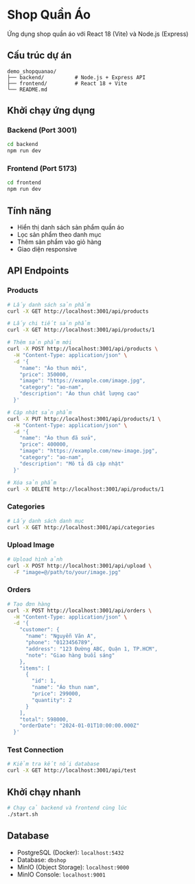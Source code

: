 # Shop Quần Áo

Ứng dụng shop quần áo với React 18 (Vite) và Node.js (Express)

## Cấu trúc dự án

```
demo_shopquanao/
├── backend/          # Node.js + Express API
├── frontend/         # React 18 + Vite
└── README.md
```

## Khởi chạy ứng dụng

### Backend (Port 3001)
```bash
cd backend
npm run dev
```

### Frontend (Port 5173)
```bash
cd frontend  
npm run dev
```

## Tính năng

- Hiển thị danh sách sản phẩm quần áo
- Lọc sản phẩm theo danh mục
- Thêm sản phẩm vào giỏ hàng
- Giao diện responsive

## API Endpoints

### Products
```bash
# Lấy danh sách sản phẩm
curl -X GET http://localhost:3001/api/products

# Lấy chi tiết sản phẩm
curl -X GET http://localhost:3001/api/products/1

# Thêm sản phẩm mới
curl -X POST http://localhost:3001/api/products \
  -H "Content-Type: application/json" \
  -d '{
    "name": "Áo thun mới",
    "price": 350000,
    "image": "https://example.com/image.jpg",
    "category": "ao-nam",
    "description": "Áo thun chất lượng cao"
  }'

# Cập nhật sản phẩm
curl -X PUT http://localhost:3001/api/products/1 \
  -H "Content-Type: application/json" \
  -d '{
    "name": "Áo thun đã sửa",
    "price": 400000,
    "image": "https://example.com/new-image.jpg",
    "category": "ao-nam",
    "description": "Mô tả đã cập nhật"
  }'

# Xóa sản phẩm
curl -X DELETE http://localhost:3001/api/products/1
```

### Categories
```bash
# Lấy danh sách danh mục
curl -X GET http://localhost:3001/api/categories
```

### Upload Image
```bash
# Upload hình ảnh
curl -X POST http://localhost:3001/api/upload \
  -F "image=@/path/to/your/image.jpg"
```

### Orders
```bash
# Tạo đơn hàng
curl -X POST http://localhost:3001/api/orders \
  -H "Content-Type: application/json" \
  -d '{
    "customer": {
      "name": "Nguyễn Văn A",
      "phone": "0123456789",
      "address": "123 Đường ABC, Quận 1, TP.HCM",
      "note": "Giao hàng buổi sáng"
    },
    "items": [
      {
        "id": 1,
        "name": "Áo thun nam",
        "price": 299000,
        "quantity": 2
      }
    ],
    "total": 598000,
    "orderDate": "2024-01-01T10:00:00.000Z"
  }'
```

### Test Connection
```bash
# Kiểm tra kết nối database
curl -X GET http://localhost:3001/api/test
```

## Khởi chạy nhanh

```bash
# Chạy cả backend và frontend cùng lúc
./start.sh
```

## Database

- PostgreSQL (Docker): `localhost:5432`
- Database: `dbshop`
- MinIO (Object Storage): `localhost:9000`
- MinIO Console: `localhost:9001`
